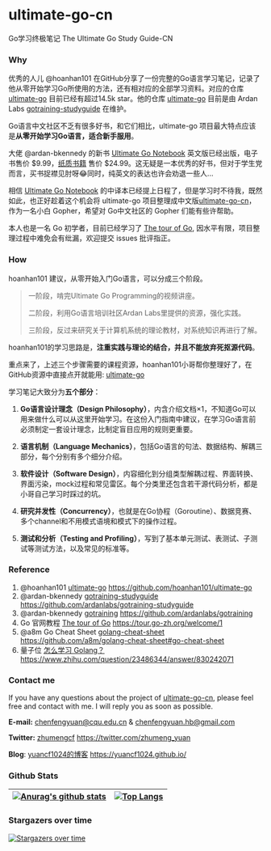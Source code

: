 # ultimate-go-cn

Go学习终极笔记 The Ultimate Go Study Guide-CN

### Why

优秀的人儿 @hoanhan101 在GitHub分享了一份完整的Go语言学习笔记，记录了他从零开始学习Go所使用的方法，还有相对应的全部学习资料。对应的仓库 [ultimate-go](https://github.com/hoanhan101/ultimate-go) 目前已经有超过14.5k star。他的仓库 [ultimate-go](https://github.com/hoanhan101/ultimate-go) 目前是由 Ardan Labs [gotraining-studyguide](https://github.com/ardanlabs/gotraining-studyguide) 在维护。

Go语言中文社区不乏有很多好书，和它们相比，ultimate-go 项目最大特点应该是**从零开始学习Go语言，适合新手服用**。

大佬 @ardan-bkennedy 的新书 [Ultimate Go Notebook](https://courses.ardanlabs.com/courses/ultimate-go-notebook) 英文版已经出版，电子书售价 $9.99，[纸质书籍](https://www.amazon.com/Ultimate-Go-Notebook-William-Kennedy/dp/1737384426) 售价 $24.99。这无疑是一本优秀的好书，但对于学生党而言，买书捉襟见肘呀😂同时，纯英文的表达也许会劝退一些人...

相信 [Ultimate Go Notebook](https://courses.ardanlabs.com/courses/ultimate-go-notebook) 的中译本已经提上日程了，但是学习时不待我，既然如此，也正好趁着这个机会将 ultimate-go 项目整理成中文版[ultimate-go-cn](https://github.com/yuancf1024/ultimate-go-cn)，作为一名小白 Gopher，希望对 Go中文社区的 Gopher 们能有些许帮助。

本人也是一名 Go 初学者，目前已经学习了 [The tour of Go](https://tour.go-zh.org/welcome/1), 因水平有限，项目整理过程中难免会有纰漏，欢迎提交 issues 批评指正。

### How

hoanhan101 建议，从零开始入门Go语言，可以分成三个阶段。

> 一阶段，啃完Ultimate Go Programming的视频讲座。
> 
> 二阶段，利用Go语言培训社区Ardan Labs里提供的资源，强化实践。
> 
> 三阶段，反过来研究关于计算机系统的理论教材，对系统知识再进行了解。

hoanhan101的学习思路是，**注重实践与理论的结合，并且不能放弃死抠源代码**。

重点来了，上述三个步骤需要的课程资源，hoanhan101小哥帮你整理好了，在GitHub资源中直接点开就能用: [ultimate-go](https://github.com/hoanhan101/ultimate-go)

学习笔记大致分为**五个部分**：

1. **Go语言设计理念（Design Philosophy）**，内含介绍文档×1，不知道Go可以用来做什么可以从这里开始学习。在这份入门指南中建议，在学习Go语言前必须制定一套设计理念，比制定盲目应用的规则更重要。

2. **语言机制（Language Mechanics）**，包括Go语言的句法、数据结构、解耦三部分，每个分别有多个细分介绍。

3. **软件设计（Software Design）**，内容细化到分组类型解耦过程、界面转换、界面污染，mock过程和常见雷区。每个分类里还包含若干源代码分析，都是小哥自己学习时踩过的坑。

4. **研究并发性（Concurrency）**，也就是在Go协程（Goroutine）、数据竞赛、多个channel和不用模式语境和模式下的操作过程。
5. **测试和分析（Testing and Profiling）**，写到了基本单元测试、表测试、子测试等测试方法，以及常见的标准等。

### Reference

1. @hoanhan101  [ultimate-go](https://github.com/hoanhan101/ultimate-go) https://github.com/hoanhan101/ultimate-go
2. @ardan-bkennedy [gotraining-studyguide](https://github.com/ardanlabs/gotraining-studyguide) https://github.com/ardanlabs/gotraining-studyguide
3. @ardan-bkennedy [gotraining](https://github.com/ardanlabs/gotraining) https://github.com/ardanlabs/gotraining
4. Go 官网教程 [The tour of Go](https://tour.go-zh.org/welcome/1) https://tour.go-zh.org/welcome/1
5. @a8m Go Cheat Sheet [golang-cheat-sheet](https://github.com/a8m/golang-cheat-sheet#go-cheat-sheet) https://github.com/a8m/golang-cheat-sheet#go-cheat-sheet
6. 量子位 [怎么学习 Golang？](https://www.zhihu.com/question/23486344/answer/830242071) https://www.zhihu.com/question/23486344/answer/830242071

### Contact me

If you have any questions about the project of [ultimate-go-cn](https://github.com/yuancf1024/ultimate-go-cn), please feel free and contact with me. I will reply you as soon as possible.

**E-mail:** chenfengyuan@cqu.edu.cn & chenfengyuan.hb@gmail.com

**Twitter:** [zhumengcf](https://twitter.com/zhumeng_yuan) https://twitter.com/zhumeng_yuan

**Blog**: [yuancf1024的博客](https://yuancf1024.github.io/) https://yuancf1024.github.io/

### Github Stats

| [![Anurag's github stats](https://github-readme-stats.vercel.app/api?username=yuancf1024)](https://github.com/anuraghazra/github-readme-stats) | [![Top Langs](https://github-readme-stats.vercel.app/api/top-langs/?username=yuancf1024&hide=javascript,html,css)](https://github.com/anuraghazra/github-readme-stats) |
| ------------------------------------------------------------ | ------------------------------------------------------------ |

### Stargazers over time

[![Stargazers over time](https://starchart.cc/yuancf1024/ultimate-go-cn.svg)](https://starchart.cc/yuancf1024/ultimate-go-cn)

